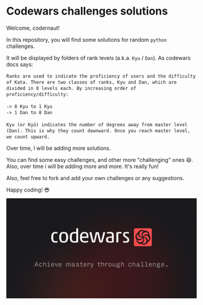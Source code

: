 # Codewars challenges solutions

Welcome, codernaut!

In this repository, you will find some solutions for random `python` challenges. 

It will be displayed by folders of rank levels (a.k.a. `Kyu` / `Dan`). As codewars docs says:

```
Ranks are used to indicate the proficiency of users and the difficulty of Kata. There are two classes of ranks, Kyu and Dan, which are divided in 8 levels each. By increasing order of proficiency/difficulty:

-> 8 Kyu to 1 Kyu
-> 1 Dan to 8 Dan

Kyu (or Kyū) indicates the number of degrees away from master level (Dan). This is why they count downward. Once you reach master level, we count upward.
```

Over time, I will be adding more solutions.

You can find some easy challenges, and other more "challenging" ones 😄. Also, over time i will be adding more and more. It's really fun!

Also, feel free to fork and add your own challenges or any suggestions.

Happy coding! 😎

![codewars_banner](codewars_banner.png)